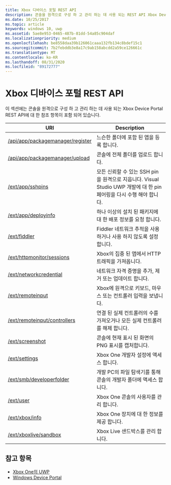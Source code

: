 ```yaml
---
title: Xbox 디바이스 포털 REST API
description: 콘솔을 원격으로 구성 하 고 관리 하는 데 사용 되는 REST API Xbox Device Portal에 대 한 참조 항목 목록을 참조 하세요.
ms.date: 10/25/2017
ms.topic: article
keywords: windows 10, uwp
ms.assetid: 5ae8e953-0465-487b-81dd-54a85c904daf
ms.localizationpriority: medium
ms.openlocfilehash: be8558daa39b126061caaa132fb134c8bdef15c1
ms.sourcegitcommit: 7b2febddb3e8a17c9ab158abcdd2a59ce126661c
ms.translationtype: MT
ms.contentlocale: ko-KR
ms.lasthandoff: 08/31/2020
ms.locfileid: "89172777"
---
```

# <a name="xbox-device-portal-rest-api"></a>Xbox 디바이스 포털 REST API

이 섹션에는 콘솔을 원격으로 구성 하 고 관리 하는 데 사용 되는 Xbox Device Portal REST API에 대 한 참조 항목이 포함 되어 있습니다.

| URI        | Description |
|------------|-------------|
|[/api/app/packagemanager/register](wdp-loose-folder-register-api.md)| 느슨한 폴더에 포함 된 앱을 등록 합니다. |
|[/api/app/packagemanager/upload](wdp-folder-upload.md)| 콘솔에 전체 폴더를 업로드 합니다. |
|[/ext/app/sshpins](uwp-sshpins-api.md)| 모든 신뢰할 수 있는 SSH pin을 원격으로 지웁니다. Visual Studio UWP 개발에 대 한 pin 페어링을 다시 수행 해야 합니다. |
|[/ext/app/deployinfo](uwp-deployinfo-api.md)| 하나 이상의 설치 된 패키지에 대 한 배포 정보를 요청 합니다. |
|[/ext/fiddler](wdp-fiddler-api.md)| Fiddler 네트워크 추적을 사용 하거나 사용 하지 않도록 설정 합니다. |
|[/ext/httpmonitor/sessions](wdp-httpMonitor-api.md)| Xbox의 집중 된 앱에서 HTTP 트래픽을 가져옵니다. |
|[/ext/networkcredential](uwp-networkcredentials-api.md)| 네트워크 자격 증명을 추가, 제거 또는 업데이트 합니다. |
|[/ext/remoteinput](uwp-remoteinput-api.md)| Xbox에 원격으로 키보드, 마우스 또는 컨트롤러 입력을 보냅니다. |
|[/ext/remoteinput/controllers](uwp-remoteinput-controllers-api.md)| 연결 된 실제 컨트롤러의 수를 가져오거나 모든 실제 컨트롤러를 해제 합니다. |
|[/ext/screenshot](wdp-media-capture-api.md)| 콘솔에 현재 표시 된 화면의 PNG 표시를 캡처합니다. |
|[/ext/settings](wdp-xboxsettings-api.md)| Xbox One 개발자 설정에 액세스 합니다. |
|[/ext/smb/developerfolder](wdp-smb-api.md)| 개발 PC의 파일 탐색기를 통해 콘솔의 개발자 폴더에 액세스 합니다. |
|[/ext/user](wdp-user-management.md)| Xbox One 콘솔의 사용자를 관리 합니다. |
|[/ext/xbox/info](wdp-xboxinfo-api.md)| Xbox One 장치에 대 한 정보를 제공 합니다. |
|[/ext/xboxlive/sandbox](wdp-sandbox-api.md)| Xbox Live 샌드박스를 관리 합니다. |

## <a name="see-also"></a>참고 항목

- [Xbox One의 UWP](index.md)
- [Windows Device Portal](../debug-test-perf/device-portal.md)